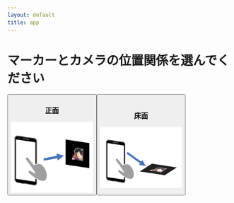 ```yaml
---
layout: default
title: app
---
```


<h1> マーカーとカメラの位置関係を選んでください </h1>
<div style="display:flex">
<button style="width:40%;" type="button" onclick="location.href='https://tuckersarge.github.io/KabukuAR/'"> 
<h3> 正面</h3>
    <img src="./front.png"  />
</button>
<button style="width:40%;" type="button" onclick="location.href='https://tuckersarge.github.io/KabukuARHorizontal/'">
<h3> 床面 </h3>
    <img src="./floor.png"  />
</button>
</div>